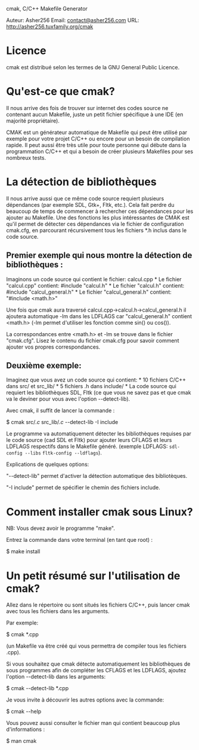 cmak, C/C++ Makefile Generator

Auteur:  Asher256
Email:   contact@asher256.com
URL:     http://asher256.tuxfamily.org/cmak

Licence
======================================================================
cmak est distribué selon les termes de la GNU General Public Licence.

Qu'est-ce que cmak?
======================================================================
Il nous arrive des fois de trouver sur internet des codes source ne 
contenant aucun Makefile, juste un petit fichier spécifique à une
IDE (en majorité propriétaire).

CMAK est un générateur automatique de Makefile qui peut être utilisé par
exemple pour votre projet C/C++ ou encore pour un besoin de compilation
rapide. Il peut aussi être très utile pour toute personne qui débute 
dans la programmation C/C++ et qui a besoin de créer plusieurs 
Makefiles pour ses nombreux tests.

La détection de bibliothèques
======================================================================
Il nous arrive aussi que ce même code source requiert plusieurs dépendances
(par exemple SDL, Gtk+, Fltk, etc.). Cela fait perdre du beaucoup de temps 
de commencer à rechercher ces dépendances pour les ajouter au Makefile. Une 
des fonctions les plus intéressantes de CMAK est qu'il permet de détecter
ces  dépendances via le fichier de configuration cmak.cfg, en parcourant
récursivement tous les fichiers *.h inclus dans le code source. 

Premier exemple qui nous montre la détection de bibliothèques :
---------------------------------------------------------------
Imaginons un code source qui contient le fichier: calcul.cpp
	* Le fichier "calcul.cpp" contient:  #include "calcul.h"
	* Le fichier "calcul.h" contient: #include "calcul_general.h"
	* Le fichier "calcul_general.h" contient: "#include <math.h>"

Une fois que cmak aura traversé calcul.cpp->calcul.h->calcul_general.h
il ajoutera automatique -lm dans les LDFLAGS car "calcul_general.h"
contient <math.h> (-lm permet d'utiliser les fonction comme sin() ou cos()).

La correspondances entre <math.h> et -lm se trouve dans le fichier "cmak.cfg".
Lisez le contenu du fichier cmak.cfg pour savoir comment ajouter vos propres 
correspondances.

Deuxième exemple:
-----------------
Imaginez que vous avez un code source qui contient:
	* 10 fichiers C/C++ dans src/ et src_lib/
	* 5 fichiers .h dans include/
	* La code source qui requiert les bibliothèques SDL, Fltk (ce que
	  vous ne savez pas et que cmak va le deviner pour vous avec
          l'option --detect-lib).

Avec cmak, il suffit de lancer la commande :

$ cmak src/*.c* src_lib/*.c* --detect-lib -I include

Le programme va automatiquement détecter les bibliothèques requises par 
le code source (cad SDL et Fltk) pour ajouter leurs CFLAGS et 
leurs LDFLAGS respectifs dans le Makefile généré.
(exemple LDFLAGS: `sdl-config --libs` `fltk-config --ldflags`).

Explications de quelques options:

"--detect-lib" permet d'activer la détection automatique des bibliotèques.

"-I include" permet de spécifier le chemin des fichiers include.

Comment installer cmak sous Linux?
======================================================================
NB: Vous devez avoir le programme "make".

Entrez la commande dans votre terminal (en tant que root) :

$ make install

Un petit résumé sur l'utilisation de cmak?
======================================================================
Allez dans le répertoire ou sont situés les fichiers C/C++, puis 
lancer cmak avec tous les fichiers dans les arguments.

Par exemple:

$ cmak *.cpp

(un Makefile va être créé qui vous permettra de compiler tous les
fichiers .cpp).

Si vous souhaitez que cmak détecte automatiquement les bibliothèques
de sous programmes afin de compléter les CFLAGS et les LDFLAGS, ajoutez
l'option --detect-lib dans les arguments:

$ cmak --detect-lib *.cpp

Je vous invite à découvrir les autres options avec la commande:

$ cmak --help

Vous pouvez aussi consulter le fichier man qui contient beaucoup plus d'informations :

$ man cmak

